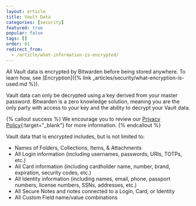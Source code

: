 ```yaml
---
layout: article
title: Vault Data
categories: [security]
featured: true
popular: false
tags: []
order: 01
redirect_from:
  - /article/what-information-is-encrypted/
---
```


All Vault data is encrypted by Bitwarden before being stored anywhere. To learn how, see [Encryption]({% link _articles/security/what-encryption-is-used.md %}).

Vault data can only be decrypted using a key derived from your master password. Bitwarden is a zero knowledge solution, meaning you are the only party with access to your key and the ability to decrypt your Vault data.

{% callout success %}
We encourage you to review our [Privacy Policy](https://bitwarden.com/privacy){:target="\_blank"} for more information.
{% endcallout %}

Vault data that is encrypted includes, but is not limited to:

- Names of Folders, Collections, Items, & Attachments
- All Login information (including usernames, passwords, URIs, TOTPs, etc.)
- All Card information (including cardholder name, number, brand, expiration, security codes, etc.)
- All Identity information (including names, email, phone, passport numbers, license numbers, SSNs, addresses, etc.)
- All Secure Notes and notes connected to a Login, Card, or Identity
- All Custom Field name/value combinations
